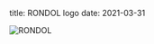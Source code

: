 title: RONDOL logo
date: 2021-03-31

![RONDOL](/4m-association/assets/images/logo_web_address_3.jpg)   
  
 